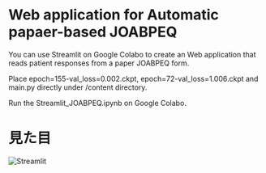 # Web application for Automatic papaer-based JOABPEQ

You can use Streamlit on Google Colabo to create an Web application that reads patient responses from a paper JOABPEQ form.

Place epoch=155-val_loss=0.002.ckpt, epoch=72-val_loss=1.006.ckpt and main.py directly under /content directory.

Run the Streamlit_JOABPEQ.ipynb on Google Colabo.

# 見た目

![Streamlit](https://github.com/kosukekita/JOABPEQ-AI/assets/88062323/dea4e5d6-eb0f-41e8-bc76-c8d74817ae00)
